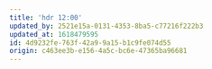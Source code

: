 ```yaml
---
title: 'hdr 12:00'
updated_by: 2521e15a-0131-4353-8ba5-c77216f222b3
updated_at: 1618479595
id: 4d9232fe-763f-42a9-9a15-b1c9fe074d55
origin: c463ee3b-e156-4a5c-bc6e-47365ba96681
---
```

